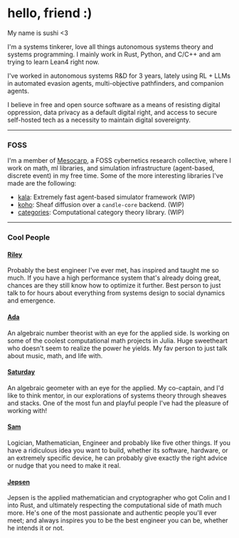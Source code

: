 # hello, friend :)
My name is sushi <3

I'm a systems tinkerer, love all things autonomous systems theory and systems programming. I mainly work in Rust, Python, and C/C++ and am trying to learn Lean4 right now. 

I've worked in autonomous systems R&D for 3 years, lately using RL + LLMs in automated evasion agents, multi-objective pathfinders, and companion agents.

I believe in free and open source software as a means of resisting digital oppression, data privacy as a default digital right, and access to secure self-hosted tech as a necessity to maintain digital sovereignty.

---

### FOSS

I'm a member of [Mesocarp](https://github.com/TheMesocarp/), a FOSS cybernetics research collective, where I work on math, ml libraries, and simulation infrastructure (agent-based, discrete event) in my free time. Some of the more interesting libraries I've made are the following:

- [kala](https://github.com/TheMesocarp/aika): Extremely fast agent-based simulator framework (WIP)
- [koho](https://github.com/TheMesocarp/koho): Sheaf diffusion over a `candle-core` backend. (WIP)
- [categories](https://github.com/TheMesocarp/categories): Computational category theory library. (WIP)

---

### Cool People

#### [Riley](https://jtriley.com/)

Probably the best engineer I've ever met, has inspired and taught me so much. If you have a high performance system that's already doing great, chances are they still know how to optimize it further. Best person to just talk to for hours about everything from systems design to social dynamics and emergence. 

#### [Ada](https://x.com/adalovescoffeee/)

An algebraic number theorist with an eye for the applied side. Is working on some of the coolest computational math projects in Julia. Huge sweetheart who doesn't seem to realize the power he yields. My fav person to just talk about music, math, and life with.

#### [Saturday](https://x.com/skitterspatial/)

An algebraic geometer with an eye for the applied. My co-captain, and I'd like to think mentor, in our explorations of systems theory through sheaves and stacks. One of the most fun and playful people I've had the pleasure of working with! 

#### [Sam](https://samlaki.neocities.org/)

Logician, Mathematician, Engineer and probably like five other things. If you have a ridiculous idea you want to build, whether its software, hardware, or an extremely specific device, he can probably give exactly the right advice or nudge that you need to make it real.

#### [Jepsen](https://github.com/0xJepsen/)

Jepsen is the applied mathematician and cryptographer who got Colin and I into Rust, and ultimately respecting the computational side of math much more. He's one of the most passionate and authentic people you'll ever meet; and always inspires you to be the best engineer you can be, whether he intends it or not.
